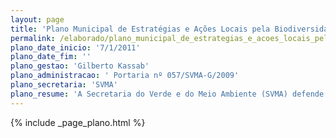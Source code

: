 ```yaml
---
layout: page
title: 'Plano Municipal de Estratégias e Ações Locais pela Biodiversidade da Cidade de São Paulo'
permalink: /elaborado/plano_municipal_de_estrategias_e_acoes_locais_pela_biodiversidade_da_cidade_de_sao_paulo
plano_date_inicio: '7/1/2011'
plano_date_fim: ''
plano_gestao: 'Gilberto Kassab'
plano_administracao: ' Portaria nº 057/SVMA-G/2009'
plano_secretaria: 'SVMA'
plano_resume: 'A Secretaria do Verde e do Meio Ambiente (SVMA) defende novos paradigmas de sustentabilidade, mas reconhece a necessidade de outras áreas da administração pública municipal incorporarem esses conceitos. Por isso, foi formulado o Plano Municipal de Estratégias e Ações Locais pela Biodiversidade pelo Grupo de Trabalho sobre Biodiversidade (GTB), instituído pela Portaria nº 057/SVMA-G/2009. Este plano estabelece metas e responsáveis para cada ação, contando com a participação de parceiros de outras secretarias municipais, órgãos de governo e universidades. A implementação do plano é promovida pela Portaria nº 91/SVMA-G/2011, e o documento completo está disponível no livro "Ações pela Biodiversidade da Cidade de São Paulo", publicado em julho de 2011.'
---
```

<div>
{% include _page_plano.html %}
</div>
